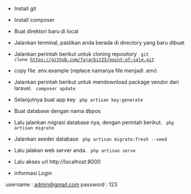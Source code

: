 - Install git
- Install composer
- Buat direktori baru di local
- Jalankan terminal, pastikan anda berada di directory yang baru dibuat
- Jalankan perintah berikut untuk cloning repository
<code> git clone https://github.com/fajarbit25/point-of-sale.git </code>
- copy file .env.example (replace namanya file menjadi .env)
- Jalankan perintah berikut untuk mendownload package vendor dari laravel.
<code> composer update </code>

- Selanjutnya buat app key
<code> php artisan key:generate </code>

- Buat database dengan nama dbpos
- Lalu jalankan migrasi database nya, dengan perintah berikut.
<code> php artisan migrate </code>
- Jalankan seeder database
<code> php artisan migrate:fresh --seed </code>

- Lalu jalakan web server anda.
<code> php artisan serve </code>
- Lalu akses url http://localhost:8000
- informasi  Login 

username : admin@gmail.com
password : 123